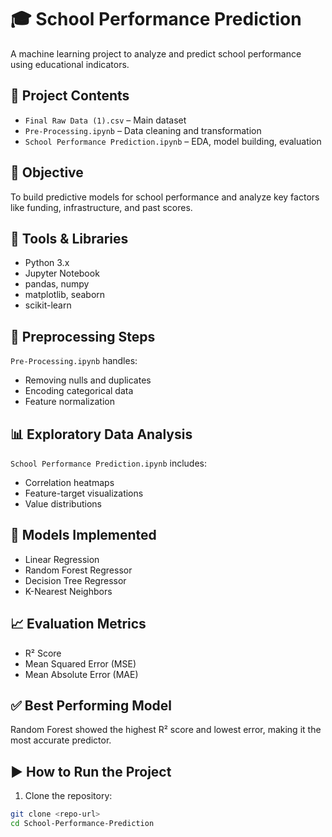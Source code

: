 # 🎓 School Performance Prediction

A machine learning project to analyze and predict school performance using educational indicators.

## 📁 Project Contents

- `Final Raw Data (1).csv` – Main dataset
- `Pre-Processing.ipynb` – Data cleaning and transformation
- `School Performance Prediction.ipynb` – EDA, model building, evaluation

## 🎯 Objective

To build predictive models for school performance and analyze key factors like funding, infrastructure, and past scores.

## 🧰 Tools & Libraries

- Python 3.x
- Jupyter Notebook
- pandas, numpy
- matplotlib, seaborn
- scikit-learn

## 🧼 Preprocessing Steps

`Pre-Processing.ipynb` handles:
- Removing nulls and duplicates
- Encoding categorical data
- Feature normalization

## 📊 Exploratory Data Analysis

`School Performance Prediction.ipynb` includes:
- Correlation heatmaps
- Feature-target visualizations
- Value distributions

## 🤖 Models Implemented

- Linear Regression
- Random Forest Regressor
- Decision Tree Regressor
- K-Nearest Neighbors

## 📈 Evaluation Metrics

- R² Score
- Mean Squared Error (MSE)
- Mean Absolute Error (MAE)

## ✅ Best Performing Model

Random Forest showed the highest R² score and lowest error, making it the most accurate predictor.

## ▶️ How to Run the Project

1. Clone the repository:
```bash
git clone <repo-url>
cd School-Performance-Prediction
